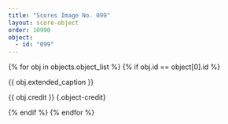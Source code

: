 ```yaml
---
title: "Scores Image No. 099"
layout: score-object
order: 10990
object:
  - id: "099"
---
```


{% for obj in objects.object_list %}
{% if obj.id == object[0].id %}

{{ obj.extended_caption }}

{{ obj.credit }} {.object-credit}

{% endif %}
{% endfor %}
